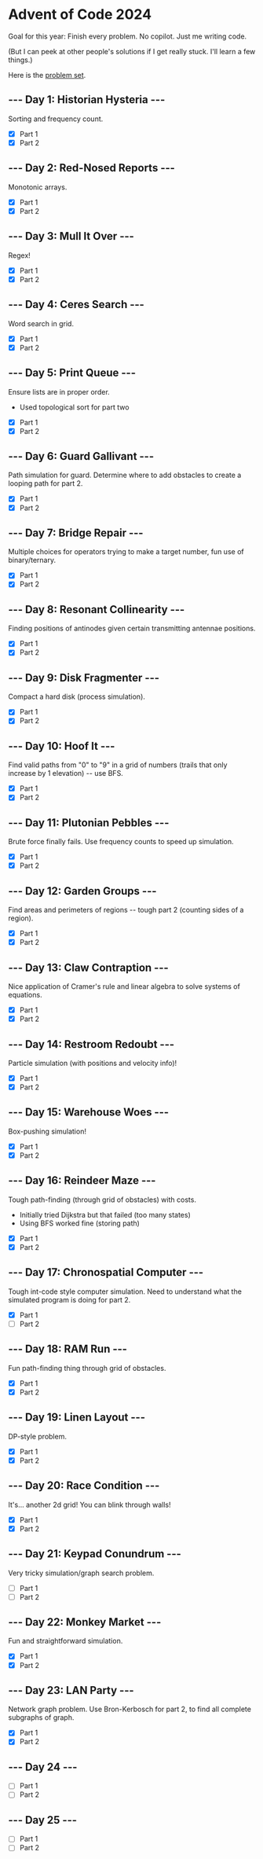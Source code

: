 # Advent of Code 2024

Goal for this year: Finish every problem. No copilot. Just me writing code.

(But I can peek at other people's solutions if I get really stuck. I'll learn a few things.)

Here is the [problem set](https://adventofcode.com/2024).

## --- Day 1: Historian Hysteria ---

Sorting and frequency count.

- [x] Part 1
- [x] Part 2

## --- Day 2: Red-Nosed Reports ---

Monotonic arrays.

- [x] Part 1
- [x] Part 2

## --- Day 3: Mull It Over ---

Regex!

- [x] Part 1
- [x] Part 2

## --- Day 4: Ceres Search ---

Word search in grid.

- [x] Part 1
- [x] Part 2

## --- Day 5: Print Queue ---

Ensure lists are in proper order.

- Used topological sort for part two
- [x] Part 1
- [x] Part 2

## --- Day 6: Guard Gallivant ---

Path simulation for guard. Determine where to add obstacles to create a looping path for part 2.

- [x] Part 1
- [x] Part 2

## --- Day 7: Bridge Repair ---

Multiple choices for operators trying to make a target number, fun use of binary/ternary.

- [x] Part 1
- [x] Part 2

## --- Day 8: Resonant Collinearity ---

Finding positions of antinodes given certain transmitting antennae positions.

- [x] Part 1
- [x] Part 2

## --- Day 9: Disk Fragmenter ---

Compact a hard disk (process simulation).

- [x] Part 1
- [x] Part 2

## --- Day 10: Hoof It ---

Find valid paths from "0" to "9" in a grid of numbers (trails that only increase by 1 elevation) -- use BFS.

- [x] Part 1
- [x] Part 2

## --- Day 11: Plutonian Pebbles ---

Brute force finally fails. Use frequency counts to speed up simulation.

- [x] Part 1
- [x] Part 2

## --- Day 12: Garden Groups ---

Find areas and perimeters of regions -- tough part 2 (counting sides of a region).

- [x] Part 1
- [x] Part 2

## --- Day 13: Claw Contraption ---

Nice application of Cramer's rule and linear algebra to solve systems of equations.

- [x] Part 1
- [x] Part 2

## --- Day 14: Restroom Redoubt ---

Particle simulation (with positions and velocity info)!

- [x] Part 1
- [x] Part 2

## --- Day 15: Warehouse Woes ---

Box-pushing simulation!

- [x] Part 1
- [x] Part 2

## --- Day 16: Reindeer Maze ---

Tough path-finding (through grid of obstacles) with costs.

- Initially tried Dijkstra but that failed (too many states)
- Using BFS worked fine (storing path)

- [x] Part 1
- [x] Part 2

## --- Day 17: Chronospatial Computer ---

Tough int-code style computer simulation. Need to understand what the simulated program is doing for part 2.

- [x] Part 1
- [ ] Part 2

## --- Day 18: RAM Run ---

Fun path-finding thing through grid of obstacles.

- [x] Part 1
- [x] Part 2

## --- Day 19: Linen Layout ---

DP-style problem.

- [x] Part 1
- [x] Part 2

## --- Day 20: Race Condition ---

It's... another 2d grid! You can blink through walls!

- [x] Part 1
- [x] Part 2

## --- Day 21: Keypad Conundrum ---

Very tricky simulation/graph search problem.

- [ ] Part 1
- [ ] Part 2

## --- Day 22: Monkey Market ---

Fun and straightforward simulation.

- [x] Part 1
- [x] Part 2

## --- Day 23: LAN Party ---

Network graph problem. Use Bron-Kerbosch for part 2, to find all complete subgraphs of graph.

- [x] Part 1
- [x] Part 2

## --- Day 24 ---

- [ ] Part 1
- [ ] Part 2

## --- Day 25 ---

- [ ] Part 1
- [ ] Part 2
